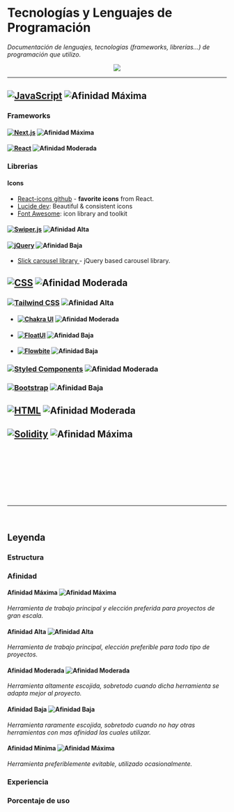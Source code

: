 # Tecnologías y Lenguajes de Programación

_Documentación de lenguajes, tecnologías (frameworks, librerías...) de programación que utilizo._


<p align="center">
 <a href="#">
    <img src="https://skillicons.dev/icons?i=solidity,ipfs,git,github,md,html,css,styledcomponents,tailwind,js,ts,mysql,mongodb,firebase,vercel,nextjs,nodejs,express,react,redux,threejs,py,bash,powershell,npm,vscode,ableton,discord&perline=14" />
 </a>
</p>

***

## [![JavaScript](https://img.shields.io/badge/-JavaScript-F7DF1E?style=for-the-badge&logo=javascript&logoColor=black)](https://developer.mozilla.org/es/docs/Web/JavaScript) ![Afinidad Máxima](https://img.shields.io/badge/Afinidad-Máxima-brightgreen "Afinidad Máxima")
### Frameworks 
#### [![Next.js](https://img.shields.io/badge/Next.js-%23111111.svg?style=for-the-badge&logo=next.js&logoColor=white)](https://nextjs.org/docs) ![Afinidad Máxima](https://img.shields.io/badge/Afinidad-Máxima-brightgreen)
#### [![React](https://img.shields.io/badge/-React-61DAFB?style=for-the-badge&logo=react&logoColor=white)](https://react.dev/learn) ![Afinidad Moderada](https://img.shields.io/badge/Afinidad-Moderada-yellow "Afinidad Moderada")


### Librerias
#### Icons

- [React-icons github](https://react-icons.github.io/react-icons/) - **favorite icons** from React.
- [Lucide dev](https://lucide.dev/icons/link): Beautiful & consistent icons 
- [Font Awesome](https://fontawesome.com/): icon library and toolkit


#### [![Swiper.js](https://img.shields.io/badge/Swiper.js-6332F6?style=for-the-badge&logo=swiper)](https://swiperjs.com/) ![Afinidad Alta](https://img.shields.io/badge/Afinidad-Alta-blue "Afinidad Alta")



#### [![jQuery](https://img.shields.io/badge/-jQuery-0769AD?style=for-the-badge&logo=jquery&logoColor=white)](https://jquery.com/) ![Afinidad Baja](https://img.shields.io/badge/Afinidad-Baja-orange "Afinidad Baja")
- [Slick carousel library ](https://kenwheeler.github.io/slick/) - jQuery based carousel library.


  
## [![CSS](https://img.shields.io/badge/-CSS-1572B6?style=for-the-badge&logo=css3&logoColor=white)](https://developer.mozilla.org/es/docs/Web/CSS) ![Afinidad Moderada](https://img.shields.io/badge/Afinidad-Moderada-yellow "Afinidad Moderada")
### [![Tailwind CSS](https://img.shields.io/badge/Tailwind%20CSS-%231a202c.svg?style=for-the-badge&logo=tailwind-css&logoColor=38b2ac)](https://tailwindcss.com/) ![Afinidad Alta](https://img.shields.io/badge/Afinidad-Alta-blue "Afinidad Alta")
- #### [![Chakra UI](https://img.shields.io/badge/Chakra_UI-319795?style=for-the-badge&logo=Chakra-UI&logoColor=white)](https://chakra-ui.com/) ![Afinidad Moderada](https://img.shields.io/badge/Afinidad-Moderada-yellow "Afinidad Moderada")


- #### [![FloatUI](https://img.shields.io/badge/FloatUI-2F5BEA?style=for-the-badge)](https://floatui.com/) ![Afinidad Baja](https://img.shields.io/badge/Afinidad-Baja-orange "Afinidad Baja")

- #### [![Flowbite](https://img.shields.io/badge/Flowbite-4E6FFF?style=for-the-badge)](https://flowbite.com/) ![Afinidad Baja](https://img.shields.io/badge/Afinidad-Baja-orange "Afinidad Baja")


### [![Styled Components](https://img.shields.io/badge/Styled_Components-DB7093?style=for-the-badge&logo=styled-components&logoColor=white)](https://styled-components.com/) ![Afinidad Moderada](https://img.shields.io/badge/Afinidad-Moderada-yellow "Afinidad Moderada")

### [![Bootstrap](https://img.shields.io/badge/Bootstrap-5F5F5F?style=for-the-badge&logo=bootstrap&logoColor=white)](https://getbootstrap.com/) ![Afinidad Baja](https://img.shields.io/badge/Afinidad-Baja-orange "Afinidad Baja")

## [![HTML](https://img.shields.io/badge/HTML-239120?style=for-the-badge&logo=html5&logoColor=white)](https://developer.mozilla.org/en-US/docs/Web/HTML) ![Afinidad Moderada](https://img.shields.io/badge/Afinidad-Moderada-yellow "Afinidad Moderada")
## [![Solidity](https://img.shields.io/badge/-Solidity-363636?style=for-the-badge&logo=solidity&logoColor=white)](https://docs.soliditylang.org/en/v0.8.23/) ![Afinidad Máxima](https://img.shields.io/badge/Afinidad-Máxima-brightgreen)

<br><br><br><br><br><br><br>

***

<br>

## Leyenda

### Estructura



### Afinidad

#### Afinidad Máxima  ![Afinidad Máxima](https://img.shields.io/badge/Afinidad-Máxima-brightgreen)

_Herramienta de trabajo principal y elección preferida para proyectos de gran escala._
#### Afinidad Alta  ![Afinidad Alta](https://img.shields.io/badge/Afinidad-Alta-blue "Afinidad Alta")

_Herramienta de trabajo principal, elección preferible para todo tipo de proyectos._
#### Afinidad Moderada  ![Afinidad Moderada](https://img.shields.io/badge/Afinidad-Moderada-yellow "Afinidad Moderada")

_Herramienta altamente escojida, sobretodo cuando dicha herramienta se adapta mejor al proyecto._

#### Afinidad Baja  ![Afinidad Baja](https://img.shields.io/badge/Afinidad-Baja-orange "Afinidad Baja")

_Herramienta raramente escojida, sobretodo cuando no hay otras herramientas con mas afinidad las cuales utilizar._
#### Afinidad Mínima  ![Afinidad Máxima](https://img.shields.io/badge/Afinidad-Minima-red "Afinidad Máxima") 

_Herramienta preferiblemente evitable, utilizado ocasionalmente._

### Experiencia

### Porcentaje de uso
